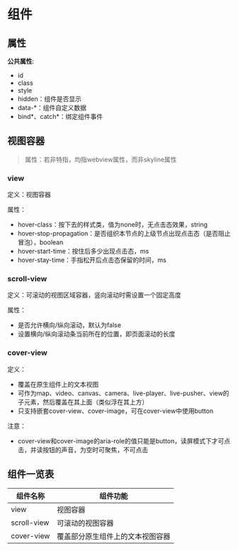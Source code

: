 # 组件

## 属性

**公共属性**:
- id
- class
- style
- hidden：组件是否显示
- data-*：组件自定义数据
- bind*、catch*：绑定组件事件

## 视图容器

> 属性：若非特指，均指webview属性，而非skyline属性

### view

定义：视图容器

属性：
- hover-class：按下去的样式类，值为none时，无点击态效果，string
- hover-stop-propagation：是否组织本节点的上级节点出现点击态（是否阻止冒泡），boolean
- hover-start-time：按住后多少出现点击态，ms
- hover-stay-time：手指松开后点击态保留的时间，ms

### scroll-view

定义：可滚动的视图区域容器，竖向滚动时需设置一个固定高度

属性：
- 是否允许横向/纵向滚动，默认为false
- 设置横向/纵向滚动条当前所在的位置，即页面滚动的长度

### cover-view

定义：
- 覆盖在原生组件上的文本视图
- 可作为map、video、canvas、camera、live-player、live-pusher、view的子元素，然后覆盖在其上面（类似浮在其上方）
- 只支持嵌套cover-view、cover-image，可在cover-view中使用button

注意：
- cover-view和cover-image的aria-role的值只能是button，读屏模式下才可点击，并读按钮的声音，为空时可聚焦，不可点击

## 组件一览表

|组件名称|组件功能|
|---|---|
|view|视图容器|
|scroll-view|可滚动的视图容器|
|cover-view|覆盖部分原生组件上的文本视图容器|

